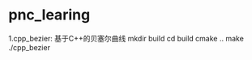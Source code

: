# pnc_learing

1.cpp_bezier: 基于C++的贝塞尔曲线
    mkdir build
    cd build
    cmake ..
    make
    ./cpp_bezier

